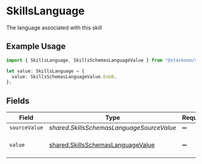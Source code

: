 # SkillsLanguage

The language associated with this skill

## Example Usage

```typescript
import { SkillsLanguage, SkillsSchemasLanguageValue } from "@stackone/stackone-client-ts/sdk/models/shared";

let value: SkillsLanguage = {
  value: SkillsSchemasLanguageValue.EnGB,
};
```

## Fields

| Field                                                                                         | Type                                                                                          | Required                                                                                      | Description                                                                                   | Example                                                                                       |
| --------------------------------------------------------------------------------------------- | --------------------------------------------------------------------------------------------- | --------------------------------------------------------------------------------------------- | --------------------------------------------------------------------------------------------- | --------------------------------------------------------------------------------------------- |
| `sourceValue`                                                                                 | *shared.SkillsSchemasLanguageSourceValue*                                                     | :heavy_minus_sign:                                                                            | N/A                                                                                           |                                                                                               |
| `value`                                                                                       | [shared.SkillsSchemasLanguageValue](../../../sdk/models/shared/skillsschemaslanguagevalue.md) | :heavy_minus_sign:                                                                            | The Locale Code of the language                                                               | en_GB                                                                                         |